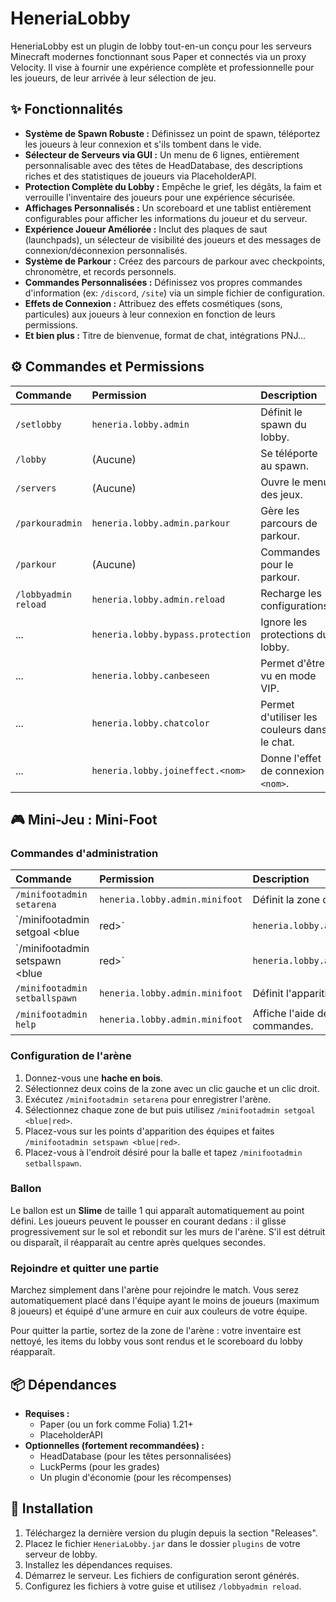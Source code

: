 # HeneriaLobby

HeneriaLobby est un plugin de lobby tout-en-un conçu pour les serveurs Minecraft modernes fonctionnant sous Paper et connectés via un proxy Velocity. Il vise à fournir une expérience complète et professionnelle pour les joueurs, de leur arrivée à leur sélection de jeu.

## ✨ Fonctionnalités

* **Système de Spawn Robuste :** Définissez un point de spawn, téléportez les joueurs à leur connexion et s'ils tombent dans le vide.
* **Sélecteur de Serveurs via GUI :** Un menu de 6 lignes, entièrement personnalisable avec des têtes de HeadDatabase, des descriptions riches et des statistiques de joueurs via PlaceholderAPI.
* **Protection Complète du Lobby :** Empêche le grief, les dégâts, la faim et verrouille l'inventaire des joueurs pour une expérience sécurisée.
* **Affichages Personnalisés :** Un scoreboard et une tablist entièrement configurables pour afficher les informations du joueur et du serveur.
* **Expérience Joueur Améliorée :** Inclut des plaques de saut (launchpads), un sélecteur de visibilité des joueurs et des messages de connexion/déconnexion personnalisés.
* **Système de Parkour :** Créez des parcours de parkour avec checkpoints, chronomètre, et records personnels.
* **Commandes Personnalisées :** Définissez vos propres commandes d'information (ex: `/discord`, `/site`) via un simple fichier de configuration.
* **Effets de Connexion :** Attribuez des effets cosmétiques (sons, particules) aux joueurs à leur connexion en fonction de leurs permissions.
* **Et bien plus :** Titre de bienvenue, format de chat, intégrations PNJ...

## ⚙️ Commandes et Permissions

| Commande | Permission | Description |
| :--- | :--- | :--- |
| `/setlobby` | `heneria.lobby.admin` | Définit le spawn du lobby. |
| `/lobby` | (Aucune) | Se téléporte au spawn. |
| `/servers` | (Aucune) | Ouvre le menu des jeux. |
| `/parkouradmin` | `heneria.lobby.admin.parkour` | Gère les parcours de parkour. |
| `/parkour` | (Aucune) | Commandes pour le parkour. |
| `/lobbyadmin reload` | `heneria.lobby.admin.reload` | Recharge les configurations. |
| ... | `heneria.lobby.bypass.protection` | Ignore les protections du lobby. |
| ... | `heneria.lobby.canbeseen` | Permet d'être vu en mode VIP. |
| ... | `heneria.lobby.chatcolor` | Permet d'utiliser les couleurs dans le chat. |
| ... | `heneria.lobby.joineffect.<nom>` | Donne l'effet de connexion `<nom>`. |

## 🎮 Mini-Jeu : Mini-Foot

### Commandes d'administration

| Commande | Permission | Description |
| :--- | :--- | :--- |
| `/minifootadmin setarena` | `heneria.lobby.admin.minifoot` | Définit la zone de l'arène. |
| `/minifootadmin setgoal <blue|red>` | `heneria.lobby.admin.minifoot` | Définit la zone de but bleue ou rouge. |
| `/minifootadmin setspawn <blue|red>` | `heneria.lobby.admin.minifoot` | Définit le point de spawn d'une équipe. |
| `/minifootadmin setballspawn` | `heneria.lobby.admin.minifoot` | Définit l'apparition de la balle. |
| `/minifootadmin help` | `heneria.lobby.admin.minifoot` | Affiche l'aide des commandes. |

### Configuration de l'arène

1. Donnez-vous une **hache en bois**.
2. Sélectionnez deux coins de la zone avec un clic gauche et un clic droit.
3. Exécutez `/minifootadmin setarena` pour enregistrer l'arène.
4. Sélectionnez chaque zone de but puis utilisez `/minifootadmin setgoal <blue|red>`.
5. Placez-vous sur les points d'apparition des équipes et faites `/minifootadmin setspawn <blue|red>`.
6. Placez-vous à l'endroit désiré pour la balle et tapez `/minifootadmin setballspawn`.

### Ballon

Le ballon est un **Slime** de taille 1 qui apparaît automatiquement au point défini.
Les joueurs peuvent le pousser en courant dedans : il glisse progressivement sur le sol et rebondit sur les murs de l'arène.
S'il est détruit ou disparaît, il réapparaît au centre après quelques secondes.

### Rejoindre et quitter une partie

Marchez simplement dans l'arène pour rejoindre le match. Vous serez automatiquement placé dans l'équipe ayant le moins de joueurs (maximum 8 joueurs) et équipé d'une armure en cuir aux couleurs de votre équipe.

Pour quitter la partie, sortez de la zone de l'arène : votre inventaire est nettoyé, les items du lobby vous sont rendus et le scoreboard du lobby réapparaît.

## 📦 Dépendances

* **Requises :**
    * Paper (ou un fork comme Folia) 1.21+
    * PlaceholderAPI
* **Optionnelles (fortement recommandées) :**
    * HeadDatabase (pour les têtes personnalisées)
    * LuckPerms (pour les grades)
    * Un plugin d'économie (pour les récompenses)

## 🔧 Installation

1.  Téléchargez la dernière version du plugin depuis la section "Releases".
2.  Placez le fichier `HeneriaLobby.jar` dans le dossier `plugins` de votre serveur de lobby.
3.  Installez les dépendances requises.
4.  Démarrez le serveur. Les fichiers de configuration seront générés.
5.  Configurez les fichiers à votre guise et utilisez `/lobbyadmin reload`.

